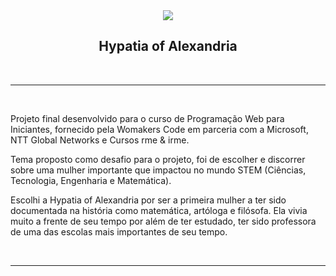 <div align="center">
    <img src="https://i.pinimg.com/60x60/d9/7e/af/d97eaf3aef60b539025774dcc36f3705.jpg">
    <h2> Hypatia of Alexandria </h2>
</div>

<br><hr><br>

Projeto final desenvolvido para o curso de Programação Web para Iniciantes, fornecido pela Womakers Code em parceria com a Microsoft, NTT Global Networks e Cursos rme & irme.

Tema proposto como desafio para o projeto, foi de escolher e discorrer sobre uma mulher importante que impactou no mundo STEM (Ciências, Tecnologia, Engenharia e Matemática).

Escolhi a Hypatia of Alexandria por ser a primeira mulher a ter sido documentada na história como matemática, artóloga e filósofa. Ela vivia muito a frente de seu tempo por além de ter estudado, ter sido professora de uma das escolas mais importantes de seu tempo. 

<br><hr>